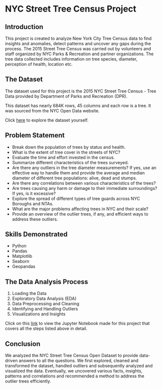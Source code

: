 # NYC Street Tree Census Project

## Introduction
This project is created to analyze New York City Tree Census data to find insights and anomalies, detect patterns and uncover any gaps during the process. The 2015 Street Tree Census was carried out by volunteers and staff organized by NYC Parks & Recreation and partner organizations. The tree data collected includes information on tree species, diameter, perception of health, location etc.

## The Dataset

The dataset used for this project is the 2015 NYC Street Tree Census - Tree Data provided by Department of Parks and Recreation (DPR). 

This dataset has nearly 684K rows, 45 columns and each row is a tree. It was sourced from the NYC Open Data website. 

Click [here](https://data.cityofnewyork.us/Environment/2015-Street-Tree-Census-Tree-Data/uvpi-gqnh) to explore the dataset yourself.

## Problem Statement

- Break down the population of trees by status and health.
- What is the extent of tree cover in the streets of NYC?
- Evaluate the time and effort invested in the census.
- Summarize different characteristics of the trees surveyed.
- Are there any outliers in the tree diameter measurements? If yes, use an effective way to handle them and provide the average and median diameter of different tree populations: alive, dead and stumps.
- Are there any correlations between various characteristics of the trees?
- Are trees causing any harm or damage to their immediate surroundings? If yes, is it excessive?
- Explore the spread of different types of tree guards across NYC Boroughs and NTAs.
- What are the major problems affecting trees in NYC and their scale?
- Provide an overview of the outlier trees, if any, and efficient ways to address these outliers.

## Skills Demonstrated

- Python
- Pandas
- Matplotlib
- Seaborn
- Geopandas

## The Data Analysis Process

1. Loading the Data
2. Exploratory Data Analysis (EDA)
3. Data Preprocessing and Cleaning
4. Identifying and Handling Outliers
5. Visualizations and Insights

Click on this [link](NYC_Street_Tree_Census_Project.ipynb) to view the Jupyter Notebook made for this project that covers all the steps listed above in detail.

## Conclusion

We analyzed the NYC Street Tree Census Open Dataset to provide data-driven answers to all the questions. We first explored, cleaned and transformed the dataset, handled outliers and subsequently analyzed and visualized the data. Eventually, we uncovered various facts, insights, patterns and correlations and recommended a method to address the outlier trees efficiently.
